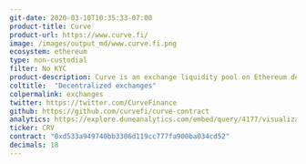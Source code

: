 ```yaml
---
git-date: 2020-03-10T10:35:33-07:00
product-title: Curve
product-url: https://www.curve.fi/
image: /images/output_md/www.curve.fi.png
ecosystem: ethereum
type: non-custodial
filter: No KYC
product-description: Curve is an exchange liquidity pool on Ethereum designed for extremely efficient stablecoin trading. [Interview with Curve Finance founder](/curve).
coltitle:  "Decentralized exchanges"
colpermalink: exchanges
twitter: https://twitter.com/CurveFinance
github: https://github.com/curvefi/curve-contract
analytics: https://explore.duneanalytics.com/embed/query/4177/visualization/8129?api_key=IwmzBnSTA6LFcqLYy1f5HQRiR3iDrNhOD8895hJP
ticker: CRV
contract: "0xd533a949740bb3306d119cc777fa900ba034cd52"
decimals: 18
---
```

